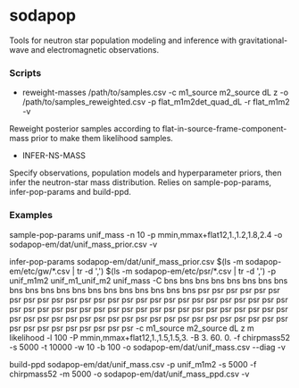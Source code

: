 # sodapop
Tools for neutron star population modeling and inference with gravitational-wave and electromagnetic observations.

### Scripts

* reweight-masses /path/to/samples.csv -c m1_source m2_source dL z -o /path/to/samples_reweighted.csv -p flat_m1m2det_quad_dL -r flat_m1m2 -v

Reweight posterior samples according to flat-in-source-frame-component-mass prior to make them likelihood samples.

* INFER-NS-MASS

Specify observations, population models and hyperparameter priors, then infer the neutron-star mass distribution. Relies on sample-pop-params, infer-pop-params and build-ppd.

### Examples

sample-pop-params unif_mass -n 10 -p mmin,mmax+flat12,1.,1.2,1.8,2.4 -o sodapop-em/dat/unif_mass_prior.csv -v

infer-pop-params sodapop-em/dat/unif_mass_prior.csv $(ls -m sodapop-em/etc/gw/\*.csv | tr -d ',') $(ls -m sodapop-em/etc/psr/\*.csv | tr -d ',') -p unif_m1m2 unif_m1_unif_m2 unif_mass -C bns bns bns bns bns bns bns bns bns bns bns bns bns bns bns bns bns bns bns bns psr psr psr psr psr psr psr psr psr psr psr psr psr psr psr psr psr psr psr psr psr psr psr psr psr psr psr psr psr psr psr psr psr psr psr psr psr psr psr psr psr psr psr psr psr psr psr psr psr psr psr psr psr psr psr psr psr psr psr psr psr psr psr psr psr psr psr psr psr psr psr psr psr psr psr -c m1_source m2_source dL z m likelihood -l 100 -P mmin,mmax+flat12,1.,1.5,1.5,3. -B 3. 60. 0. -f chirpmass52 -s 5000 -t 10000 -w 10 -b 100 -o sodapop-em/dat/unif_mass.csv --diag -v

build-ppd sodapop-em/dat/unif_mass.csv -p unif_m1m2 -s 5000 -f chirpmass52 -m 5000 -o sodapop-em/dat/unif_mass_ppd.csv -v
